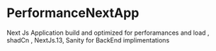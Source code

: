 # PerformanceNextApp
Next Js Application build and optimized for perforamances and load  , shadCn , NextJs.13, Sanity for BackEnd implimentations
